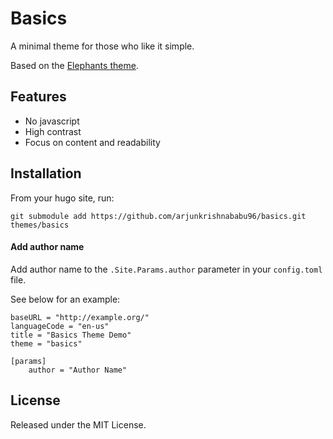 # Basics

A minimal theme for those who like it simple.

Based on the [Elephants theme](https://themes.gohugo.io/elephants/).

## Features

* No javascript
* High contrast
* Focus on content and readability

## Installation
From your hugo site, run:
```
git submodule add https://github.com/arjunkrishnababu96/basics.git themes/basics
```

#### Add author name
Add author name to the `.Site.Params.author` parameter in your `config.toml` file.

See below for an example:
```
baseURL = "http://example.org/"
languageCode = "en-us"
title = "Basics Theme Demo"
theme = "basics"

[params]
    author = "Author Name"
```

## License

Released under the MIT License.
